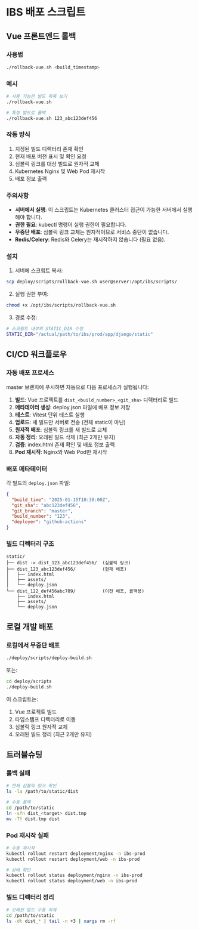 # IBS 배포 스크립트

## Vue 프론트엔드 롤백

### 사용법

```bash
./rollback-vue.sh <build_timestamp>
```

### 예시

```bash
# 사용 가능한 빌드 목록 보기
./rollback-vue.sh

# 특정 빌드로 롤백
./rollback-vue.sh 123_abc123def456
```

### 작동 방식

1. 지정된 빌드 디렉터리 존재 확인
2. 현재 배포 버전 표시 및 확인 요청
3. 심볼릭 링크를 대상 빌드로 원자적 교체
4. Kubernetes Nginx 및 Web Pod 재시작
5. 배포 정보 출력

### 주의사항

- **서버에서 실행**: 이 스크립트는 Kubernetes 클러스터 접근이 가능한 서버에서 실행해야 합니다.
- **권한 필요**: kubectl 명령어 실행 권한이 필요합니다.
- **무중단 배포**: 심볼릭 링크 교체는 원자적이므로 서비스 중단이 없습니다.
- **Redis/Celery**: Redis와 Celery는 재시작하지 않습니다 (필요 없음).

### 설치

1. 서버에 스크립트 복사:
```bash
scp deploy/scripts/rollback-vue.sh user@server:/opt/ibs/scripts/
```

2. 실행 권한 부여:
```bash
chmod +x /opt/ibs/scripts/rollback-vue.sh
```

3. 경로 수정:
```bash
# 스크립트 내부의 STATIC_DIR 수정
STATIC_DIR="/actual/path/to/ibs/prod/app/django/static"
```

## CI/CD 워크플로우

### 자동 배포 프로세스

master 브랜치에 푸시하면 자동으로 다음 프로세스가 실행됩니다:

1. **빌드**: Vue 프로젝트를 `dist_<build_number>_<git_sha>` 디렉터리로 빌드
2. **메타데이터 생성**: deploy.json 파일에 배포 정보 저장
3. **테스트**: Vitest 단위 테스트 실행
4. **업로드**: 새 빌드만 서버로 전송 (전체 static이 아닌)
5. **원자적 배포**: 심볼릭 링크를 새 빌드로 교체
6. **자동 정리**: 오래된 빌드 삭제 (최근 2개만 유지)
7. **검증**: index.html 존재 확인 및 배포 정보 출력
8. **Pod 재시작**: Nginx와 Web Pod만 재시작

### 배포 메타데이터

각 빌드의 `deploy.json` 파일:

```json
{
  "build_time": "2025-01-15T10:30:00Z",
  "git_sha": "abc123def456",
  "git_branch": "master",
  "build_number": "123",
  "deployer": "github-actions"
}
```

### 빌드 디렉터리 구조

```
static/
├── dist -> dist_123_abc123def456/  (심볼릭 링크)
├── dist_123_abc123def456/          (현재 배포)
│   ├── index.html
│   ├── assets/
│   └── deploy.json
└── dist_122_def456abc789/          (이전 배포, 롤백용)
    ├── index.html
    ├── assets/
    └── deploy.json
```

## 로컬 개발 배포

### 로컬에서 무중단 배포

```bash
./deploy/scripts/deploy-build.sh
```

또는:

```bash
cd deploy/scripts
./deploy-build.sh
```

이 스크립트는:
1. Vue 프로젝트 빌드
2. 타임스탬프 디렉터리로 이동
3. 심볼릭 링크 원자적 교체
4. 오래된 빌드 정리 (최근 2개만 유지)

## 트러블슈팅

### 롤백 실패

```bash
# 현재 심볼릭 링크 확인
ls -la /path/to/static/dist

# 수동 롤백
cd /path/to/static
ln -sfn dist_<target> dist.tmp
mv -Tf dist.tmp dist
```

### Pod 재시작 실패

```bash
# 수동 재시작
kubectl rollout restart deployment/nginx -n ibs-prod
kubectl rollout restart deployment/web -n ibs-prod

# 상태 확인
kubectl rollout status deployment/nginx -n ibs-prod
kubectl rollout status deployment/web -n ibs-prod
```

### 빌드 디렉터리 정리

```bash
# 오래된 빌드 수동 삭제
cd /path/to/static
ls -dt dist_* | tail -n +3 | xargs rm -rf
```
